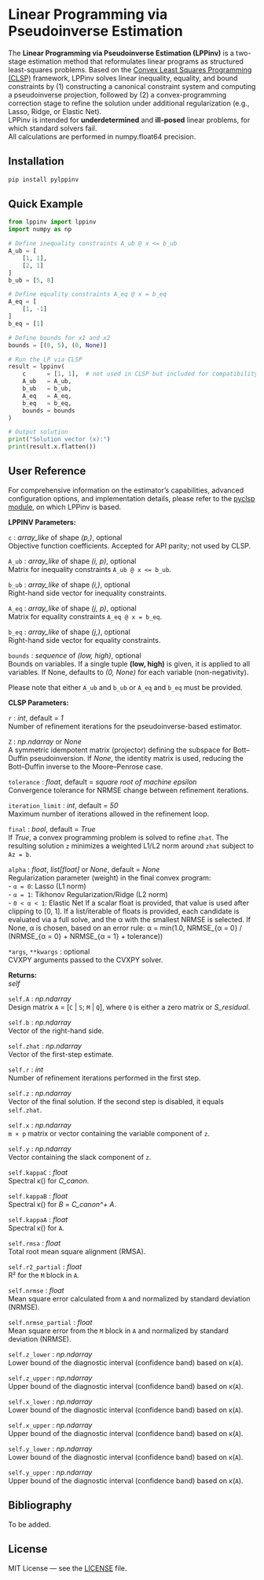 # Linear Programming via Pseudoinverse Estimation

The **Linear Programming via Pseudoinverse Estimation (LPPinv)** is a two-stage estimation method that reformulates linear programs as structured least-squares problems. Based on the [Convex Least Squares Programming (CLSP)](https://pypi.org/project/pyclsp/ "Convex Least Squares Programming") framework, LPPinv solves linear inequality, equality, and bound constraints by (1) constructing a canonical constraint system and computing a pseudoinverse projection, followed by (2) a convex-programming correction stage to refine the solution under additional regularization (e.g., Lasso, Ridge, or Elastic Net).  
LPPinv is intended for **underdetermined** and **ill-posed** linear problems, for which standard solvers fail.  
All calculations are performed in numpy.float64 precision.

## Installation

```bash
pip install pylppinv
```

## Quick Example

```python
from lppinv import lppinv
import numpy as np

# Define inequality constraints A_ub @ x <= b_ub
A_ub = [
    [1, 1],
    [2, 1]
]
b_ub = [5, 8]

# Define equality constraints A_eq @ x = b_eq
A_eq = [
    [1, -1]
]
b_eq = [1]

# Define bounds for x1 and x2
bounds = [(0, 5), (0, None)]

# Run the LP via CLSP
result = lppinv(
    c      = [1, 1],  # not used in CLSP but included for compatibility
    A_ub   = A_ub,
    b_ub   = b_ub,
    A_eq   = A_eq,
    b_eq   = b_eq,
    bounds = bounds
)

# Output solution
print("Solution vector (x):")
print(result.x.flatten())
```

## User Reference

For comprehensive information on the estimator’s capabilities, advanced configuration options, and implementation details, please refer to the [pyclsp module](https://pypi.org/project/pyclsp/ "Convex Least Squares Programming"), on which LPPinv is based.

**LPPINV Parameters:**

`c` : *array_like* of shape *(p,)*, optional  
Objective function coefficients. Accepted for API parity; not used by CLSP.

`A_ub` : *array_like* of shape *(i, p)*, optional  
Matrix for inequality constraints `A_ub @ x <= b_ub`.

`b_ub` : *array_like* of shape *(i,)*, optional  
Right-hand side vector for inequality constraints.

`A_eq` : *array_like* of shape *(j, p)*, optional  
Matrix for equality constraints `A_eq @ x = b_eq`.

`b_eq` : *array_like* of shape *(j,)*, optional  
Right-hand side vector for equality constraints.

`bounds` : *sequence* of *(low, high)*, optional  
Bounds on variables. If a single tuple **(low, high)** is given, it is applied to all variables. If None, defaults to *(0, None)* for each variable (non-negativity).

Please note that either `A_ub` and `b_ub` or `A_eq` and `b_eq` must be provided.

**CLSP Parameters:**  

`r` : *int*, default = *1*  
Number of refinement iterations for the pseudoinverse-based estimator.

`Z` : *np.ndarray* or *None*  
A symmetric idempotent matrix (projector) defining the subspace for Bott–Duffin pseudoinversion. If *None*, the identity matrix is used, reducing the Bott–Duffin inverse to the Moore–Penrose case.

`tolerance` : *float*, default = *square root of machine epsilon*  
Convergence tolerance for NRMSE change between refinement iterations.

`iteration_limit` : *int*, default = *50*  
Maximum number of iterations allowed in the refinement loop.

`final` : *bool*, default = *True*  
If *True*, a convex programming problem is solved to refine `zhat`. The resulting solution `z` minimizes a weighted L1/L2 norm around `zhat` subject to `Az = b`.

`alpha` : *float*, *list[float]* or *None*, default = *None*  
    Regularization parameter (weight) in the final convex program:  
    - `α = 0`: Lasso (L1 norm)  
    - `α = 1`: Tikhonov Regularization/Ridge (L2 norm)  
    - `0 < α < 1`: Elastic Net
    If a scalar float is provided, that value is used after clipping to [0, 1].
    If a list/iterable of floats is provided, each candidate is evaluated via a full solve, and the α with the smallest NRMSE is selected.
    If None, α is chosen, based on an error rule: α = min(1.0, NRMSE_{α = 0} / (NRMSE_{α = 0} + NRMSE_{α = 1} + tolerance))   

`*args`, `**kwargs` : optional  
CVXPY arguments passed to the CVXPY solver.

**Returns:**  
*self*

`self.A`             : *np.ndarray*  
Design matrix `A` = [`C` | `S`; `M` | `Q`], where `Q` is either a zero matrix or *S_residual*.

`self.b`             : *np.ndarray*  
Vector of the right-hand side.

`self.zhat`          : *np.ndarray*  
Vector of the first-step estimate.

`self.r`             : *int*  
Number of refinement iterations performed in the first step.

`self.z`             : *np.ndarray*  
Vector of the final solution. If the second step is disabled, it equals `self.zhat`.

`self.x`             : *np.ndarray*  
`m × p` matrix or vector containing the variable component of `z`.

`self.y`             : *np.ndarray*  
Vector containing the slack component of `z`.

`self.kappaC`        : *float*  
Spectral κ() for *C_canon*.

`self.kappaB`        : *float*  
Spectral κ() for *B* = *C_canon^+ A*.

`self.kappaA`        : *float*  
Spectral κ() for `A`.

`self.rmsa`          : *float*  
Total root mean square alignment (RMSA).

`self.r2_partial`    : *float*  
R² for the `M` block in `A`.

`self.nrmse`         : *float*  
Mean square error calculated from `A` and normalized by standard deviation (NRMSE).

`self.nrmse_partial` : *float*  
Mean square error from the `M` block in `A` and normalized by standard deviation (NRMSE).

`self.z_lower`       : *np.ndarray*  
Lower bound of the diagnostic interval (confidence band) based on κ(`A`).

`self.z_upper`       : *np.ndarray*  
Upper bound of the diagnostic interval (confidence band) based on κ(`A`).

`self.x_lower`       : *np.ndarray*  
Lower bound of the diagnostic interval (confidence band) based on κ(`A`).

`self.x_upper`       : *np.ndarray*  
Upper bound of the diagnostic interval (confidence band) based on κ(`A`).

`self.y_lower`       : *np.ndarray*  
Lower bound of the diagnostic interval (confidence band) based on κ(`A`).

`self.y_upper`       : *np.ndarray*  
Upper bound of the diagnostic interval (confidence band) based on κ(`A`).

## Bibliography

To be added.

## License

MIT License — see the [LICENSE](LICENSE) file.
